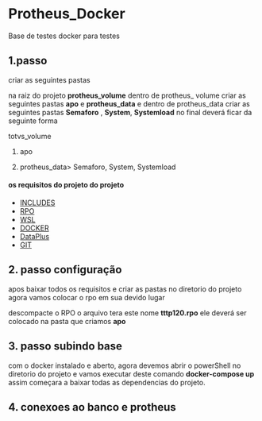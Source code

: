 # Protheus_Docker
Base de testes docker para testes

## 1.passo

criar as seguintes pastas 

na raiz do projeto **protheus_volume** dentro de protheus_ volume criar as seguintes pastas **apo** e **protheus_data**
e dentro de protheus_data criar as seguintes pastas **Semaforo** , **System**, **Systemload** no final deverá ficar da seguinte forma

totvs_volume
1. apo
 
2. protheus_data> Semaforo, System, Systemload 


####  os requisitos do projeto do projeto 

 * [INCLUDES](https://drive.google.com/file/d/1o8ImkYeScKMo0-mB5Lv5282KaXy293Je/view?usp=sharing)
 * [RPO](https://drive.google.com/file/d/1k3HtR_8sS-SAg2O6ABfJVILQwRVlVTzi/view?usp=sharing)
 * [WSL](https://docs.microsoft.com/pt-br/windows/wsl/install-win10)
 * [DOCKER](https://www.docker.com/products/docker-desktop)
 * [DataPlus](https://tableplus.com/windows)
 * [GIT](https://git-scm.com/downloads) 

## 2. passo configuração

apos baixar todos os requisitos e criar as pastas no diretorio do projeto agora vamos colocar o rpo em sua devido lugar

descompacte o RPO o arquivo tera este nome **tttp120.rpo** ele deverá ser colocado na pasta que criamos **apo**


## 3. passo subindo base

com o docker instalado e aberto, agora devemos abrir o powerShell no diretorio do projeto e vamos executar deste comando **docker-compose up** assim começara a baixar todas as dependencias do projeto.


## 4. conexoes ao banco e protheus



















